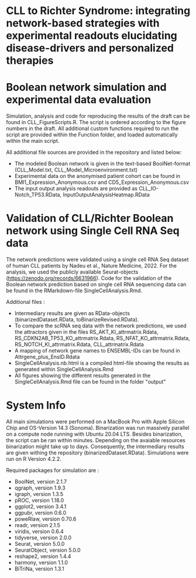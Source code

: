 # CLL to Richter Syndrome: integrating network-based strategies with experimental readouts elucidating disease-drivers and personalized therapies

# Boolean network simulation and experimental data evaluation

Simulation, analysis and code for reproducing the results of the draft can be found in CLL_FigureScripts.R. The script is ordered according to the figure numbers in the draft. All additional custom functions required to run the script are provided within the Function folder, and loaded automatically within the main script. 

All additional file sources are provided in the repository and listed below: 
- The modeled Boolean network is given in the text-based BoolNet-format (CLL_Model.txt, 		CLL_Model_Microenvironment.txt)
- Experimental data on the anonymised patient cohort can be found in 								BMI1_Expression_Anonymous.csv and CD5_Expression_Anonymous.csv
- The input output analysis readouts are provided as CLL_IO-Notch_TP53.RData, InputOutputAnalysisHeatmap.RData
 

# Validation of CLL/Richter Boolean network using Single Cell RNA Seq data

The network predictions were validated using a single cell RNA Seq dataset of human CLL patients by Nadeu et al., Nature Medicine, 2022. For the analysis, we used the publicly available Seurat-objects (https://zenodo.org/records/6631966). 
Code for the validation of the Boolean network prediction based on single cell RNA sequencing data can be found in the RMarkdown-file SingleCellAnalysis.Rmd.

Additional files : 
 - Intermediary results are given as RData-objects (binarizedDataset.RData, toBinarizeRevised.RData). 
 - To compare the scRNA seq data with the network predictions, we used the attractors given in the files RS_AKT_KI_attrmatrix.Rdata, RS_CDKN2AB_TP53_KO_attrmatrix.Rdata, RS_NFAT_KO_attrmatrix.Rdata, RS_NOTCH_KI_attrmatrix.Rdata, CLL_attrmatrix.Rdata
 - A mapping of network gene names to ENSEMBL-IDs can be found in Attrgene_plus_EnsID.Rdata
 - SingleCellAnalysis.nb.html is a compiled html-file showing the results as generated within  SingleCellAnalysis.Rmd
 - All figures showing the different results generated in the SingleCellAnalysis.Rmd file can be found in the folder "output"

# System Info

All main simulations were performed on a MacBook Pro with Apple Silicon Chip and OS-Version 14.3 (Sonoma). Binarization was run massively parallel on a compute node running with Ubuntu 20.04 LTS. 
Besides binarization, the script can be ran within minutes. Depending on the avaiable resources binarization might take up to days. Consequently, the intermediary results are given withing the repository (binarizedDataset.RData).
Simulations were run on R Version 4.2.2. 

Required packages for simulation are : 
- BoolNet, version 2.1.7
- qgraph, version 1.9.3
- igraph, version 1.3.5
- pROC, version 1.18.0
- ggplot2, version 3.4.1
- ggpubr, version 0.6.0
- poweRlaw, version 0.70.6
- readr, version 2.1.5
- viridis, version 0.6.4
- tidyverse, version 2.0.0
- Seurat, version 5.0.0
- SeuratObject, version 5.0.0
- reshape2, version 1.4.4
- harmony, version 1.1.0
- BiTriNa, version 1.3.1
